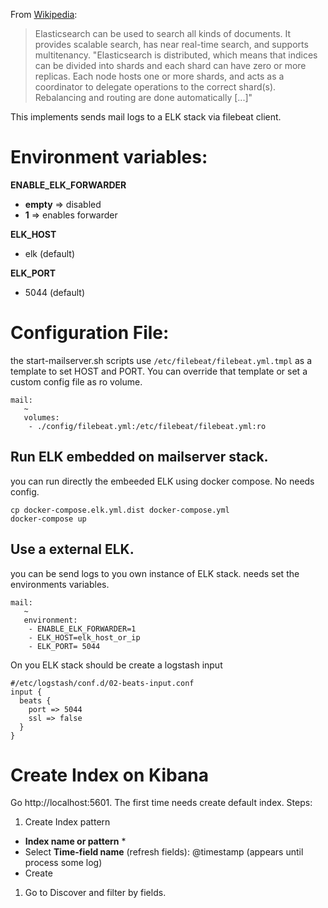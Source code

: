From [Wikipedia](https://en.wikipedia.org/wiki/Elasticsearch):
>Elasticsearch can be used to search all kinds of documents. It provides scalable search, has near real-time search, and supports multitenancy. "Elasticsearch is distributed, which means that indices can be divided into shards and each shard can have zero or more replicas. Each node hosts one or more shards, and acts as a coordinator to delegate operations to the correct shard(s). Rebalancing and routing are done automatically [...]"

This implements sends mail logs to a ELK stack via filebeat client.

# Environment variables:
**ENABLE_ELK_FORWARDER**
* **empty** => disabled
* **1** => enables forwarder 

**ELK_HOST**
* elk (default)

**ELK_PORT** 
* 5044 (default)

# Configuration File:
the start-mailserver.sh scripts use `/etc/filebeat/filebeat.yml.tmpl` as a template to set HOST and PORT. 
You can override that template or set a custom config file as ro volume.

```
mail:
   ~ 
   volumes: 
    - ./config/filebeat.yml:/etc/filebeat/filebeat.yml:ro
```

## Run ELK embedded on mailserver stack.
you can run directly the embeeded ELK using docker compose. No needs config.
 
```
cp docker-compose.elk.yml.dist docker-compose.yml
docker-compose up
```

## Use a external ELK. 
you can be send logs to you own instance of ELK stack. 
needs set the environments variables.

```
mail:
   ~ 
   environment: 
    - ENABLE_ELK_FORWARDER=1
    - ELK_HOST=elk_host_or_ip
    - ELK_PORT= 5044
```
On you ELK stack should be create a logstash input 
```
#/etc/logstash/conf.d/02-beats-input.conf
input {
  beats {
    port => 5044
    ssl => false
  }
}
```



# Create Index on Kibana
Go http://localhost:5601. The first time needs create default index.
Steps: 

1. Create Index pattern

 - **Index  name or pattern** * 
 - Select **Time-field name** (refresh fields): @timestamp (appears until process some log)
 - Create

1. Go to Discover  and filter by fields. 
